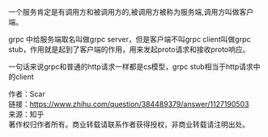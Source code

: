 
一个服务肯定是有调用方和被调用方的,被调用方被称为服务端,调用方叫做客户端。

grpc 中给服务端取名叫做grpc server，但是客户端不叫grpc client叫做grpc stub，作用就是起到了客户端的作用，用来发起proto请求和接收proto响应。

一句话来说grpc和普通的http请求一样都是cs模型，grpc stub相当于http请求中的client

  
  
作者：Scar  
链接：https://www.zhihu.com/question/384489379/answer/1127190503  
来源：知乎  
著作权归作者所有。商业转载请联系作者获得授权，非商业转载请注明出处。